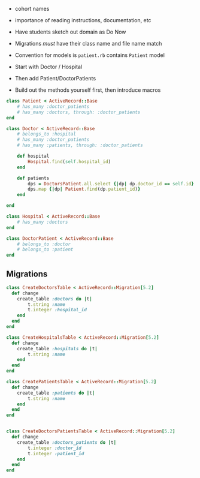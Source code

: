 - cohort names
- importance of reading instructions, documentation, etc

- Have students sketch out domain as Do Now

- Migrations *must* have their class name and file name match
- Convention for models is `patient.rb` contains `Patient` model
- Start with Doctor / Hospital
- Then add Patient/DoctorPatients

- Build out the methods yourself first, then introduce macros

```rb
class Patient < ActiveRecord::Base
    # has_many :doctor_patients
    # has_many :doctors, through: :doctor_patients
end

class Doctor < ActiveRecord::Base
    # belongs_to :hospital
    # has_many :doctor_patients
    # has_many :patients, through: :doctor_patients

    def hospital
        Hospital.find(self.hospital_id)
    end

    def patients
        dps = DoctorsPatient.all.select {|dp| dp.doctor_id == self.id}
        dps.map {|dp| Patient.find(dp.patient_id)}
    end

end

class Hospital < ActiveRecord::Base
    # has_many :doctors
end

class DoctorPatient < ActiveRecord::Base
    # belongs_to :doctor
    # belongs_to :patient
end
```

## Migrations

```rb
class CreateDoctorsTable < ActiveRecord::Migration[5.2]
  def change
    create_table :doctors do |t|
        t.string :name
        t.integer :hospital_id
    end
  end
end

class CreateHospitalsTable < ActiveRecord::Migration[5.2]
  def change
    create_table :hospitals do |t|
        t.string :name
    end
  end
end

class CreatePatientsTable < ActiveRecord::Migration[5.2]
  def change
    create_table :patients do |t|
        t.string :name
    end
  end
end


class CreateDoctorsPatientsTable < ActiveRecord::Migration[5.2]
  def change
    create_table :doctors_patients do |t|
        t.integer :doctor_id
        t.integer :patient_id
    end
  end
end

```
